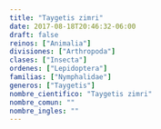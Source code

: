```yaml
---
title: "Taygetis zimri"
date: 2017-08-18T20:46:32-06:00
draft: false
reinos: ["Animalia"]
divisiones: ["Arthropoda"]
clases: ["Insecta"]
ordenes: ["Lepidoptera"]
familias: ["Nymphalidae"]
generos: ["Taygetis"]
nombre_cientifico: "Taygetis zimri"
nombre_comun: ""
nombre_ingles: ""
---
```

